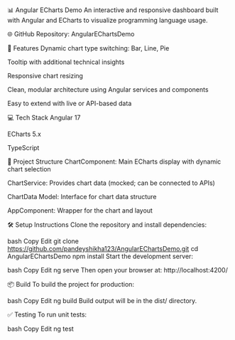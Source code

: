 
📊 Angular ECharts Demo
An interactive and responsive dashboard built with Angular and ECharts to visualize programming language usage.

🌐 GitHub Repository: AngularEChartsDemo

🚀 Features
Dynamic chart type switching: Bar, Line, Pie

Tooltip with additional technical insights

Responsive chart resizing

Clean, modular architecture using Angular services and components

Easy to extend with live or API-based data

💻 Tech Stack
Angular 17

ECharts 5.x

TypeScript

🧱 Project Structure
ChartComponent: Main ECharts display with dynamic chart selection

ChartService: Provides chart data (mocked; can be connected to APIs)

ChartData Model: Interface for chart data structure

AppComponent: Wrapper for the chart and layout

🛠 Setup Instructions
Clone the repository and install dependencies:

bash
Copy
Edit
git clone https://github.com/pandeyshikha123/AngularEChartsDemo.git
cd AngularEChartsDemo
npm install
Start the development server:

bash
Copy
Edit
ng serve
Then open your browser at: http://localhost:4200/

📦 Build
To build the project for production:

bash
Copy
Edit
ng build
Build output will be in the dist/ directory.

✅ Testing
To run unit tests:

bash
Copy
Edit
ng test
